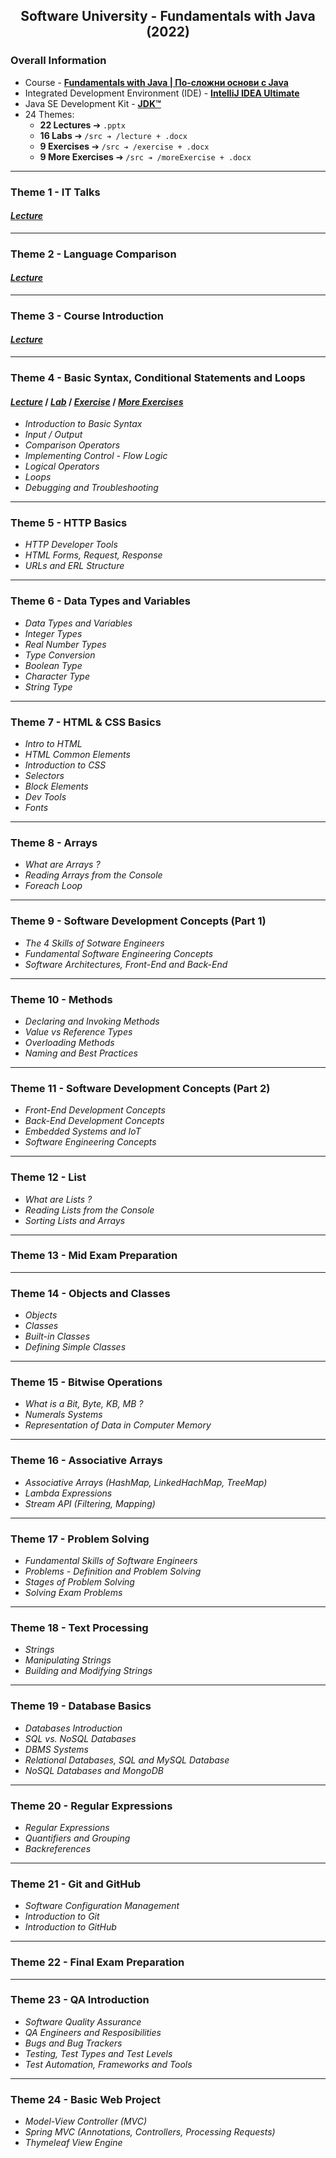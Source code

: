 <h2 align="center">Software University - Fundamentals with Java (2022)</h2>

### Overall Information
* Course - [**Fundamentals with Java | По-сложни основи с Java**](https://softuni.bg/trainings/3607/programming-fundamentals-with-java-january-2022)
* Integrated Development Environment (IDE) - [**IntelliJ IDEA Ultimate**](https://www.jetbrains.com/idea/)
* Java SE Development Kit - [**JDK™**](https://www.oracle.com/java/technologies/downloads/#jdk17-windows)
* 24 Themes:
    * **22 Lectures** ➔ ``.pptx``
    * **16 Labs** ➔ ``/src ➔ /lecture + .docx``
    * **9 Exercises** ➔ ``/src ➔ /exercise + .docx``
    * **9 More Exercises** ➔ ``/src ➔ /moreExercise + .docx``
<!-- * Integrated Development Environment (IDE) - [**JetBrains Rider**](https://www.jetbrains.com/rider/) -->
<!-- * NET Framework (including ASP.NET Core) - [**.NET**](https://dotnet.microsoft.com/en-us/download) -->
---
### Theme 1 - IT Talks
#### [_**Lecture**_](https://github.com/rythm-net/SoftUni/blob/main/Fundamentals%20with%20Java/T01%20-%20IT%20Talks/01.%20SoftUni%20and%20Partners.pptx)
---
### Theme 2 - Language Comparison
#### [_**Lecture**_](https://github.com/rythm-net/SoftUni/blob/main/Fundamentals%20with%20Java/T02%20-%20Language%20Comparison/02.%20Language%20Comparison.pptx)
---
### Theme 3 - Course Introduction
#### [_**Lecture**_](https://github.com/rythm-net/SoftUni/blob/main/Fundamentals%20with%20Java/T03%20-%20Course%20Introduction/03.%20Course%20Introduction.pptx)
---
### Theme 4 - Basic Syntax, Conditional Statements and Loops
#### [_**Lecture**_](https://github.com/rythm-net/SoftUni/blob/main/Fundamentals%20with%20Java/T04%20-%20Basic%20Syntax%2C%20Conditional%20Statements%2C%20Loops/04.%20Basic%20Syntax%20Conditional%20Statements%20and%20Loops.pptx) **/** [_**Lab**_](https://github.com/rythm-net/SoftUni/tree/main/Fundamentals%20with%20Java/T04%20-%20Basic%20Syntax%2C%20Conditional%20Statements%2C%20Loops/src/lecture) **/** [_**Exercise**_](https://github.com/rythm-net/SoftUni/tree/main/Fundamentals%20with%20Java/T04%20-%20Basic%20Syntax%2C%20Conditional%20Statements%2C%20Loops/src/exercise) **/** [_**More Exercises**_](https://github.com/rythm-net/SoftUni/tree/main/Fundamentals%20with%20Java/T04%20-%20Basic%20Syntax%2C%20Conditional%20Statements%2C%20Loops/src/moreExercise)
* _Introduction to Basic Syntax_
* _Input / Output_
* _Comparison Operators_
* _Implementing Control - Flow Logic_
* _Logical Operators_
* _Loops_
* _Debugging and Troubleshooting_
---
### Theme 5 - HTTP Basics
* _HTTP Developer Tools_
* _HTML Forms, Request, Response_
* _URLs and ERL Structure_
---
### Theme 6 - Data Types and Variables
* _Data Types and Variables_
* _Integer Types_
* _Real Number Types_
* _Type Conversion_
* _Boolean Type_
* _Character Type_
* _String Type_
--- 
### Theme 7 - HTML & CSS Basics
* _Intro to HTML_
* _HTML Common Elements_
* _Introduction to CSS_
* _Selectors_
* _Block Elements_
* _Dev Tools_
* _Fonts_
---
### Theme 8 - Arrays
* _What are Arrays ?_
* _Reading Arrays from the Console_
* _Foreach Loop_
--- 
### Theme 9 - Software Development Concepts (Part 1)
* _The 4 Skills of Sotware Engineers_
* _Fundamental Software Engineering Concepts_
* _Software Architectures, Front-End and Back-End_
---
### Theme 10 - Methods
* _Declaring and Invoking Methods_
* _Value vs Reference Types_
* _Overloading Methods_
* _Naming and Best Practices_
---
### Theme 11 - Software Development Concepts (Part 2)
* _Front-End Development Concepts_
* _Back-End Development Concepts_
* _Embedded Systems and IoT_
* _Software Engineering Concepts_
---
### Theme 12 - List
* _What are Lists ?_
* _Reading Lists from the Console_
* _Sorting Lists and Arrays_
--- 
### Theme 13 - Mid Exam Preparation
---
### Theme 14 - Objects and Classes
* _Objects_
* _Classes_
* _Built-in Classes_
* _Defining Simple Classes_
---
### Theme 15 - Bitwise Operations
* _What is a Bit, Byte, KB, MB ?_
* _Numerals Systems_
* _Representation of Data in Computer Memory_
---
### Theme 16 - Associative Arrays
* _Associative Arrays (HashMap, LinkedHachMap, TreeMap)_
* _Lambda Expressions_
* _Stream API (Filtering, Mapping)_
---
### Theme 17 - Problem Solving
* _Fundamental Skills of Software Engineers_
* _Problems - Definition and Problem Solving_
* _Stages of Problem Solving_
* _Solving Exam Problems_
---
### Theme 18 - Text Processing
* _Strings_
* _Manipulating Strings_
* _Building and Modifying Strings_
---
### Theme 19 - Database Basics
* _Databases Introduction_
* _SQL vs. NoSQL Databases_
* _DBMS Systems_
* _Relational Databases, SQL and MySQL Database_
* _NoSQL Databases and MongoDB_
---
### Theme 20 - Regular Expressions
* _Regular Expressions_
* _Quantifiers and Grouping_
* _Backreferences_
---
### Theme 21 - Git and GitHub
* _Software Configuration Management_
* _Introduction to Git_
* _Introduction to GitHub_
---
### Theme 22 - Final Exam Preparation
---
### Theme 23 - QA Introduction
* _Software Quality Assurance_
* _QA Engineers and Resposibilities_
* _Bugs and Bug Trackers_
* _Testing, Test Types and Test Levels_
* _Test Automation, Frameworks and Tools_
---
### Theme 24 - Basic Web Project
* _Model-View Controller (MVC)_
* _Spring MVC (Annotations, Controllers, Processing Requests)_
* _Thymeleaf View Engine_
